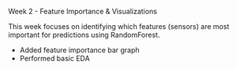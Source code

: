 Week 2 - Feature Importance & Visualizations

This week focuses on identifying which features (sensors) are most important for predictions using RandomForest.

- Added feature importance bar graph
- Performed basic EDA
